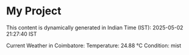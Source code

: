 # My Project

This content is dynamically generated in Indian Time (IST): 2025-05-02 21:27:40 IST


Current Weather in Coimbatore:
Temperature: 24.88 °C
Condition: mist
